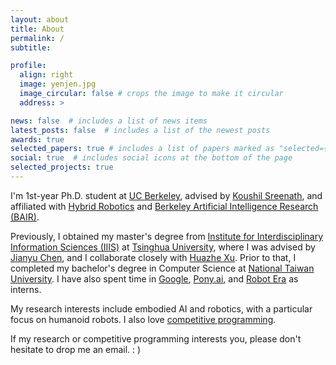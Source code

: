 ```yaml
---
layout: about
title: About
permalink: /
subtitle:

profile:
  align: right
  image: yenjen.jpg
  image_circular: false # crops the image to make it circular
  address: >

news: false  # includes a list of news items
latest_posts: false  # includes a list of the newest posts
awards: true
selected_papers: true # includes a list of papers marked as "selected={true}"
social: true  # includes social icons at the bottom of the page
selected_projects: true
---
```


I'm 1st-year Ph.D. student at [UC Berkeley](https://www.berkeley.edu), advised by [Koushil Sreenath](https://me.berkeley.edu/people/koushil-sreenath/), and affiliated with [Hybrid Robotics](http://hybrid-robotics.berkeley.edu) and [Berkeley Artificial Intelligence Research (BAIR)](https://bair.berkeley.edu). 

Previously, I obtained my master's degree from [Institute for Interdisciplinary Information Sciences (IIIS)](https://iiis.tsinghua.edu.cn/en/) at [Tsinghua University](https://www.tsinghua.edu.cn/en/), where I was advised by [Jianyu Chen](http://people.iiis.tsinghua.edu.cn/~jychen/), and I collaborate closely with [Huazhe Xu](http://hxu.rocks/). Prior to that, I completed my bachelor's degree in Computer Science at [National Taiwan University](https://www.ntu.edu.tw/english/). I have also spent time in [Google](https://www.google.com), [Pony.ai](https://www.pony.ai), and [Robot Era](https://x.com/roboterax) as interns.

My research interests include embodied AI and robotics, with a particular focus on humanoid robots. I also love [competitive programming](https://en.wikipedia.org/wiki/Competitive_programming).

If my research or competitive programming interests you, please don't hesitate to drop me an email. : )
